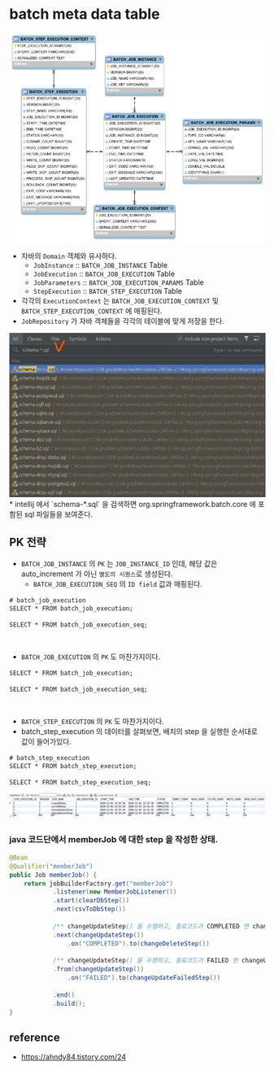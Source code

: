 # batch meta data table

<img src="../images/20201201_metatable.png" width="750" />

* 자바의 `Domain` 객체와 유사하다.
    * `JobInstance` :: `BATCH_JOB_INSTANCE` Table
    * `JobExecution` :: `BATCH_JOB_EXECUTION` Table
    * `JobParameters` :: `BATCH_JOB_EXECUTION_PARAMS` Table
    * `StepExecution` :: `BATCH_STEP_EXECUTION` Table
* 각각의 `ExecutionContext` 는 `BATCH_JOB_EXECUTION_CONTEXT` 및 `BATCH_STEP_EXECUTION_CONTEXT` 에 매핑된다.
* `JobRepository` 가 자바 객체들을 각각의 테이블에 맞게 저장을 한다.

<img src="../images/20201201_intellij_search_sql.png" width="750" />
* intellij 에서 `schema-*.sql` 을 검색하면 org.springframework.batch.core 에 포함된 sql 파일들을 보여준다.

## PK 전략
* `BATCH_JOB_INSTANCE` 의 `PK` 는 `JOB_INSTANCE_ID` 인데, 해당 값은 auto_increment 가 아닌 `별도의 시퀀스`로 생성된다. 
    * `BATCH_JOB_EXECUTION_SEQ` 의 `ID field` 값과 매핑된다.
```
# batch_job_execution
SELECT * FROM batch_job_execution;

SELECT * FROM batch_job_execution_seq;
```

<BR>

* `BATCH_JOB_EXECUTION` 의 `PK` 도 마찬가지이다.
```
SELECT * FROM batch_job_execution;

SELECT * FROM batch_job_execution_seq;

```

<BR>

* `BATCH_STEP_EXECUTION` 의 `PK` 도 마찬가지이다.
* batch_step_execution 의 데이터를 살펴보면, 배치의 step 을 실행한 순서대로 값이 들어가있다.
```
# batch_step_execution
SELECT * FROM batch_step_execution;

SELECT * FROM batch_step_execution_seq;
```

<img src="../images/20201201_batch_step_execution_data_row.png" width="700" />

### java 코드단에서 memberJob 에 대한 step 을 작성한 상태.
```java
@Bean
@Qualifier("memberJob")
public Job memberJob() {
    return jobBuilderFactory.get("memberJob")
            .listener(new MemberJobListener())
            .start(clearDbStep())
            .next(csvToDbStep())

            /** changeUpdateStep() 을 수행하고, 종료코드가 COMPLETED 면 changeDeleteStep() 로 이동 **/
            .next(changeUpdateStep())
                .on("COMPLETED").to(changeDeleteStep())

            /** changeUpdateStep() 을 수행하고, 종료코드가 FAILED 면 changeUpdateFailedStep() 로 이동 **/
            .from(changeUpdateStep())
                .on("FAILED").to(changeUpdateFailedStep())

            .end()
            .build();
}
```

## reference
* https://ahndy84.tistory.com/24